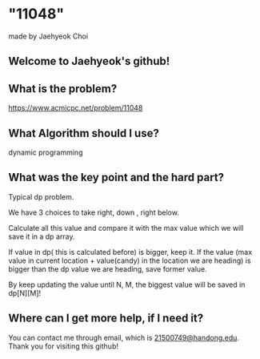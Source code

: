 
# "11048"

made by Jaehyeok Choi

## Welcome to Jaehyeok's github!

## What is the problem?

https://www.acmicpc.net/problem/11048

## What Algorithm should I use?

dynamic programming

## What was the key point and the hard part?

Typical dp problem.

We have 3 choices to take right, down , right below.

Calculate all this value and compare it with the max value which we will save it in a dp array.

If value in dp( this is calculated before) is bigger, keep it. If the value (max value in current location + value(candy) in the location we are heading) is bigger than the dp value we are heading, save former value.

By keep updating the value until N, M, the biggest value will be saved in dp[N][M]!

## Where can I get more help, if I need it?

You can contact me through email, which is 21500749@handong.edu.
Thank you for visiting this github!

